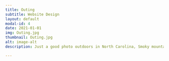 ```yaml
---
title: Outing
subtitle: Website Design
layout: default
modal-id: 4
date: 2021-01-01
img: Outing.jpg
thumbnail: Outing.jpg
alt: image-alt
description: Just a good photo outdoors in North Carolina, Smoky mountains.

---
```

